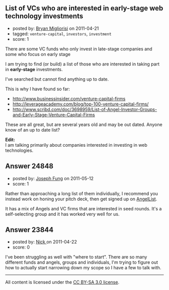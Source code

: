 ## List of VCs who are interested in early-stage web technology investments

- posted by: [Bryan Migliorisi](https://stackexchange.com/users/-1/8352-bryan-migliorisi) on 2011-04-21
- tagged: `venture-capital`, `investors`, `investment`
- score: 1

There are some VC funds who only invest in late-stage companies and some who focus on early stage

I am trying to find (or build) a list of those who are interested in taking part in **early-stage** investments.

I've searched but cannot find anything up to date.

This is why I have found so far:

 - http://www.businessinsider.com/venture-capital-firms
 - http://leverageacademy.com/blog/top-100-venture-capital-firms/
 - http://www.scribd.com/doc/3698959/List-of-Angel-Investor-Groups-and-Early-Stage-Venture-Capital-Firms

These are all great, but are several years old and may be out dated.  Anyone know of an up to date list?

**Edit:**  
I am talking primarily about companies interested in investing in web technologies.


## Answer 24848

- posted by: [Joseph Fung](https://stackexchange.com/users/-1/1669-joseph-fung) on 2011-05-12
- score: 1

<p>Rather than approaching a long list of them individually, I recommend you instead work on honing your pitch deck, then get signed up on <a href="http://angel.co" rel="nofollow">AngelList</a>. </p>

<p>It has a mix of Angels and VC firms that are interested in seed rounds. It's a self-selecting group and it has worked very well for us.</p>



## Answer 23844

- posted by: [Nick ](https://stackexchange.com/users/-1/1502-nick) on 2011-04-22
- score: 0

I've been struggling as well with "where to start". There are so many different funds and angels, groups and individuals, I'm trying to figure out how to actually start narrowing down my scope so I have a few to talk with. 



---

All content is licensed under the [CC BY-SA 3.0 license](https://creativecommons.org/licenses/by-sa/3.0/).
